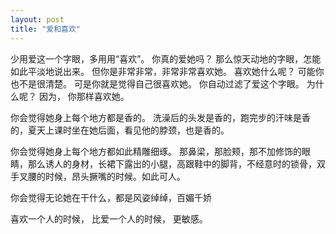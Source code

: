 ```yaml
---
layout: post
title: "爱和喜欢"
---
```


少用爱这一个字眼，多用用“喜欢”。
你真的爱她吗？
那么惊天动地的字眼，怎能如此平淡地说出来。
但你是非常非常，非常非常喜欢她。
喜欢她什么呢？
可能你也不是很清楚。
可是你就是觉得自己很喜欢她。
你自动过滤了爱这个字眼。
为什么呢？
因为，
你那样喜欢她。

你会觉得她身上每个地方都是香的。
洗澡后的头发是香的，跑完步的汗味是香的，夏天上课时坐在她后面，看见他的脖颈，也是香的。

你会觉得她身上每个地方都如此精雕细琢。
那鼻梁，那脸颊，那不加修饰的眼睛，那么诱人的身材，长裙下露出的小腿，高跟鞋中的脚背，不经意时的锁骨，双手叉腰的时候，昂头撅嘴的时候。如此可人。

你会觉得无论她在干什么，都是风姿绰绰，百媚千娇

喜欢一个人的时候，
比爱一个人的时候，
更敏感。
